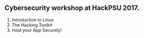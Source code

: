 ## Cybersecurity workshop at HackPSU 2017.

1. Introduction to Linux
2. The Hacking Toolkit
3. Host your App Securely!
